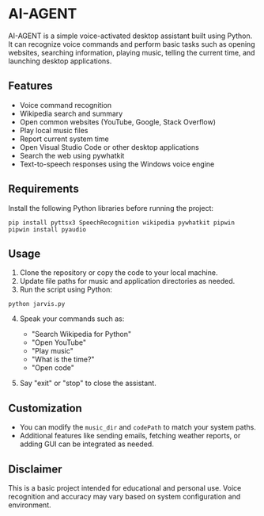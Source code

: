 # AI-AGENT

AI-AGENT is a simple voice-activated desktop assistant built using Python. It can recognize voice commands and perform basic tasks such as opening websites, searching information, playing music, telling the current time, and launching desktop applications.

## Features

- Voice command recognition
- Wikipedia search and summary
- Open common websites (YouTube, Google, Stack Overflow)
- Play local music files
- Report current system time
- Open Visual Studio Code or other desktop applications
- Search the web using pywhatkit
- Text-to-speech responses using the Windows voice engine

## Requirements

Install the following Python libraries before running the project:

```
pip install pyttsx3 SpeechRecognition wikipedia pywhatkit pipwin
pipwin install pyaudio
```

## Usage

1. Clone the repository or copy the code to your local machine.
2. Update file paths for music and application directories as needed.
3. Run the script using Python:

```
python jarvis.py
```

4. Speak your commands such as:
   - "Search Wikipedia for Python"
   - "Open YouTube"
   - "Play music"
   - "What is the time?"
   - "Open code"

5. Say "exit" or "stop" to close the assistant.

## Customization

- You can modify the `music_dir` and `codePath` to match your system paths.
- Additional features like sending emails, fetching weather reports, or adding GUI can be integrated as needed.

## Disclaimer

This is a basic project intended for educational and personal use. Voice recognition and accuracy may vary based on system configuration and environment.
